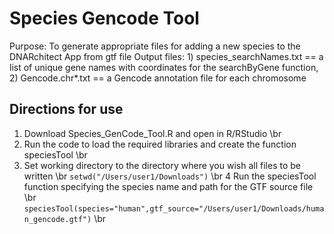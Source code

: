 # Species Gencode Tool

Purpose: To generate appropriate files for adding a new species to the DNARchitect App from gtf file
Output files: 1) species_searchNames.txt == a list of unique gene names with coordinates for the searchByGene function, 2) Gencode.chr*.txt == a Gencode annotation file for each chromosome

## Directions for use
1. Download Species_GenCode_Tool.R and open in R/RStudio \br
2. Run the code to load the required libraries and create the function speciesTool \br
3. Set working directory to the directory where you wish all files to be written \br
`setwd("/Users/user1/Downloads")` \br
4 Run the speciesTool function specifying the species name and path for the GTF source file \br
`speciesTool(species="human",gtf_source="/Users/user1/Downloads/human_gencode.gtf")` \br
